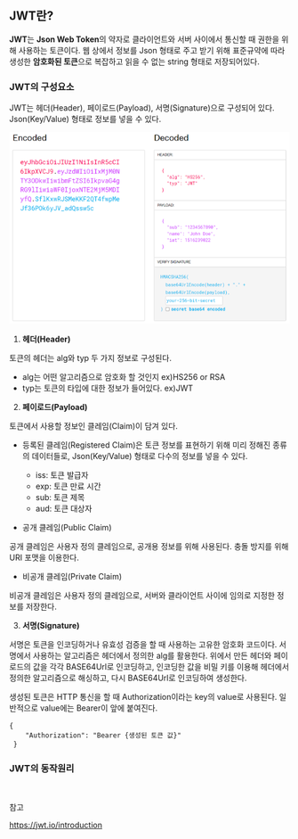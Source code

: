 ## JWT란?

**JWT**는 **Json Web Token**의 약자로 클라이언트와 서버 사이에서 통신할 때 권한을 위해 사용하는 토큰이다. 웹 상에서 정보를 Json 형태로 주고 받기 위해 표준규약에 따라 생성한 **암호화된 토큰**으로 복잡하고 읽을 수 없는 string 형태로 저장되어있다.

### JWT의 구성요소

JWT는 헤더(Header), 페이로드(Payload), 서명(Signature)으로 구성되어 있다. Json(Key/Value) 형태로 정보를 넣을 수 있다. 

![img](https://github.com/dilmah0203/TIL/blob/main/Image/JWT%20Token.PNG)

1. **헤더(Header)**

토큰의 헤더는 alg와 typ 두 가지 정보로 구성된다.

- alg는 어떤 알고리즘으로 암호화 할 것인지 ex)HS256 or RSA
- typ는 토큰의 타입에 대한 정보가 들어있다. ex)JWT


2. **페이로드(Payload)**

토큰에서 사용할 정보인 클레임(Claim)이 담겨 있다. 

- 등록된 클레임(Registered Claim)은 토큰 정보를 표현하기 위해 미리 정해진 종류의 데이터들로, Json(Key/Value) 형태로 다수의 정보를 넣을 수 있다.
    - iss: 토큰 발급자
    - exp: 토큰 만료 시간
    - sub: 토큰 제목
    - aud: 토큰 대상자

- 공개 클레임(Public Claim) 

공개 클레임은 사용자 정의 클레임으로, 공개용 정보를 위해 사용된다. 충돌 방지를 위해 URI 포맷을 이용한다.

- 비공개 클레임(Private Claim) 

비공개 클레임은 사용자 정의 클레임으로, 서버와 클라이언트 사이에 임의로 지정한 정보를 저장한다. 

3. **서명(Signature)**

서명은 토큰을 인코딩하거나 유효성 검증을 할 때 사용하는 고유한 암호화 코드이다. 서명에서 사용하는 알고리즘은 헤더에서 정의한 alg를 활용한다. 위에서 만든 헤더와 페이로드의 값을 각각 BASE64Url로 인코딩하고, 인코딩한 값을 비밀 키를 이용해 헤더에서 정의한 알고리즘으로 해싱하고, 다시 BASE64Url로 인코딩하여 생성한다.

생성된 토큰은 HTTP 통신을 할 때 Authorization이라는 key의 value로 사용된다. 일반적으로 value에는 Bearer이 앞에 붙여진다.

```http
{ 
    "Authorization": "Bearer {생성된 토큰 값}"
 }
```

### JWT의 동작원리

<br>

참고

https://jwt.io/introduction
